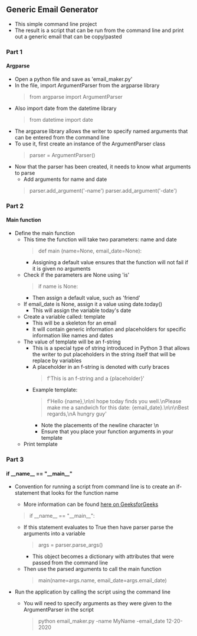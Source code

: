 ## Generic Email Generator
- This simple command line project
- The result is a script that can be run from the command line and print out a generic email that can be copy/pasted

### Part 1  
#### Argparse  
- Open a python file and save as 'email_maker.py'
- In the file, import ArgumentParser from the argparse library
    > from argparse import ArgumentParser  
- Also import date from the datetime library
    > from datetime import date  
- The argparse library allows the writer to specify named arguments that can be entered from the command line
- To use it, first create an instance of the ArgumentParser class
    > parser = ArgumentParser()  
- Now that the parser has been created, it needs to know what arguments to parse
    - Add arguments for name and date
    > parser.add_argument('-name')
    > parser.add_argument('-date')

### Part 2  
#### Main function
- Define the main function
    - This time the function will take two parameters: name and date
        > def main (name=None, email_date=None):   
        - Assigning a default value ensures that the function will not fail if it is given no arguments
    - Check if the parameters are None using 'is'
        > if name is None:
        - Then assign a default value, such as 'friend'
    - If email_date is None, assign it a value using date.today()
        - This will assign the variable today's date
    - Create a variable called: template
        - This will be a skeleton for an email
        - It will contain generic information and placeholders for specific information like names and dates
    - The value of template will be an f-string
        - This is a special type of string introduced in Python 3 that allows the writer to put placeholders in the string itself that will be replace by variables
        - A placeholder in an f-string is denoted with curly braces
            > f'This is an f-string and a {placeholder}'
        - Example template:
            > f'Hello {name},\n\nI hope today finds you well.\nPlease make me a sandwich for this date: {email_date}.\n\n\nBest regards,\nA hungry guy'  
            - Note the placements of the newline character \n
            - Ensure that you place your function arguments in your template
    - Print template

### Part 3
#### if \_\_name\_\_ == "\_\_main\_\_"
- Convention for running a script from command line is to create an if-statement that looks for the function name
    - More information can be found [here on GeeksforGeeks](https://www.geeksforgeeks.org/what-does-the-if-__name__-__main__-do/)

    > if \_\_name\_\_ == "\_\_main\_\_":
    - If this statement evaluates to True then have parser parse the arguments into a variable
        > args = parser.parse_args()  
        - This object becomes a dictionary with attributes that were passed from the command line
    - Then use the parsed arguments to call the main function 
        > main(name=args.name, email_date=args.email_date)

- Run the application by calling the script using the command line
    - You will need to specify arguments as they were given to the ArgumentParser in the script
        > python email_maker.py -name MyName -email_date 12-20-2020


